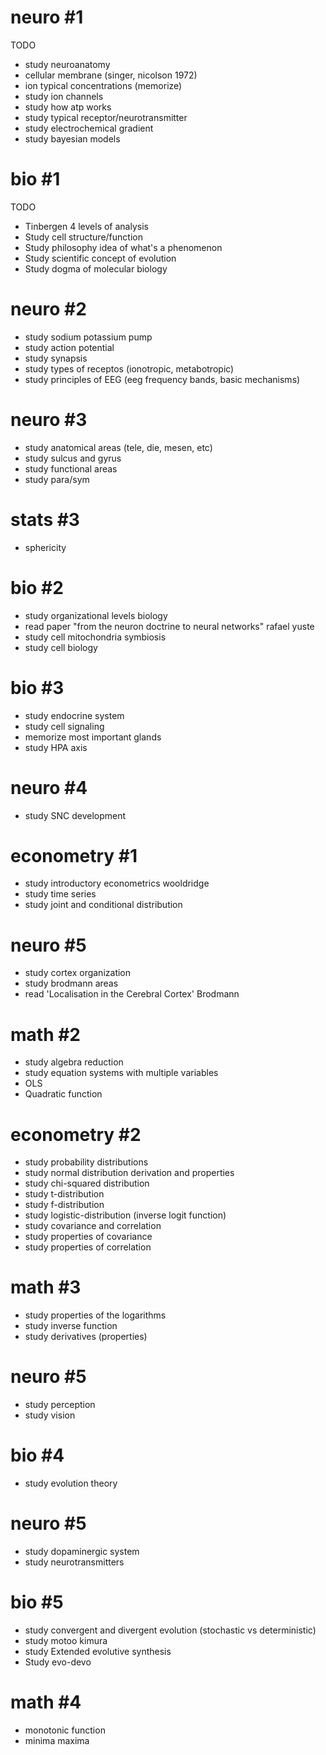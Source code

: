 # neuro #1
TODO
- study neuroanatomy
- cellular membrane (singer, nicolson 1972)
- ion typical concentrations (memorize)
- study ion channels
- study how atp works
- study typical receptor/neurotransmitter
- study electrochemical gradient
- study bayesian models

# bio #1
TODO
- Tinbergen 4 levels of analysis
- Study cell structure/function
- Study philosophy idea of what's a phenomenon
- Study scientific concept of evolution
- Study dogma of molecular biology

# neuro #2
- study sodium potassium pump
- study action potential
- study synapsis
- study types of receptos (ionotropic, metabotropic)
- study principles of EEG (eeg frequency bands, basic mechanisms)

# neuro #3
- study anatomical areas (tele, die, mesen, etc)
- study sulcus and gyrus
- study functional areas
- study para/sym

# stats #3
- sphericity 
  
# bio #2
- study organizational levels biology
- read paper "from the neuron doctrine to neural networks" rafael yuste
- study cell mitochondria symbiosis
- study cell biology

# bio #3
- study endocrine system
- study cell signaling
- memorize most important glands
- study HPA axis

# neuro #4
- study SNC development

# econometry #1
- study introductory econometrics wooldridge
- study time series
- study joint and conditional distribution

# neuro #5
- study cortex organization
- study brodmann areas
- read 'Localisation in the Cerebral Cortex' Brodmann

# math #2
- study algebra reduction
- study equation systems with multiple variables
- OLS
- Quadratic function

# econometry #2
- study probability distributions
- study normal distribution derivation and properties
- study chi-squared distribution
- study t-distribution
- study f-distribution
- study logistic-distribution (inverse logit function)
- study covariance and correlation
- study properties of covariance
- study properties of correlation

# math #3
- study properties of the logarithms
- study inverse function
- study derivatives (properties)

# neuro #5
- study perception
- study vision

# bio #4
- study evolution theory

# neuro #5
- study dopaminergic system 
- study neurotransmitters

# bio #5
- study convergent and divergent evolution (stochastic vs deterministic)
- study motoo kimura
- study Extended evolutive synthesis
- Study evo-devo

# math #4
- monotonic function
- minima maxima
